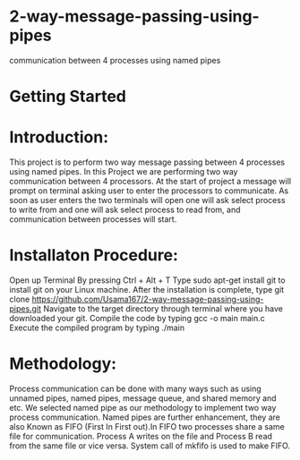 # 2-way-message-passing-using-pipes
communication between 4 processes using named pipes

# Getting Started
# Introduction:
This project is to perform two way message passing between 4 processes
using named pipes.
In this Project we are performing two way communication between 4
processors. At the start of project a message will prompt on terminal asking
user to enter the processors to communicate. As soon as user enters the
two terminals will open one will ask select process to write from and one
will ask select process to read from, and communication between
processes will start.

# Installaton Procedure:

Open up Terminal By pressing Ctrl + Alt + T
Type sudo apt-get install git to install git on your Linux machine.
After the installation is complete, type git clone https://github.com/Usama167/2-way-message-passing-using-pipes.git
Navigate to the target directory through terminal where you have downloaded your git.
Compile the code by typing gcc -o main main.c
Execute the compiled program by typing ./main

# Methodology:

Process communication can be done with many ways such as using
unnamed pipes, named pipes, message queue, and shared memory and
etc. We selected named pipe as our methodology to implement two way
process communication. Named pipes are further enhancement, they are
also Known as FIFO (First In First out).In FIFO two processes share a same
file for communication. Process A writes on the file and Process B read from
the same file or vice versa. System call of mkfifo is used to make FIFO.
